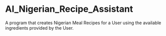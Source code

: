 # AI_Nigerian_Recipe_Assistant
A program that creates Nigerian Meal Recipes for a User using the available ingredients provided by the User.
